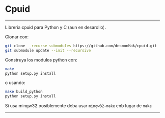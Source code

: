 
# Cpuid

----

Libreria cpuid para Python y C (aun en desarollo).

Clonar con:
```bash
git clone --recurse-submodules https://github.com/desmonHak/cpuid.git
git submodule update --init --recursive
```

Construya los modulos python con:
```bash
make
python setup.py install
```

o usando:
```bash
make build_python
python setup.py install
```
Si usa mingw32 posiblemente deba usar `mingw32-make` enb lugar de `make`

----